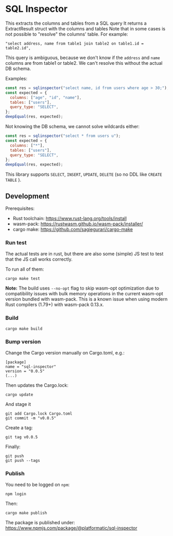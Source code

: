 # SQL Inspector

This extracts the columns and tables from a SQL query
It returns a ExtractResult struct with the columns and tables
Note that in some cases is not possible to "resolve" the columns' table.
For example:

```
"select address, name from table1 join table2 on table1.id = table2.id",
```

This query is ambiguous, because we don't know if the `address` and `name` columns are
from table1 or table2. We can't resolve this without the actual DB schema.

Examples:

```javascript
const res = sqlinspector("select name, id from users where age > 30;");
const expected = {
  columns: ["age", "id", "name"],
  tables: ["users"],
  query_type: "SELECT",
};
deepEqual(res, expected);
```

Not knowing the DB schema, we cannot solve wildcards either:

```javascript
const res = sqlinspector("select * from users u");
const expected = {
  columns: ["*"],
  tables: ["users"],
  query_type: "SELECT",
};
deepEqual(res, expected);
```

This library supports `SELECT`, `INSERT`, `UPDATE`, `DELETE` (so no DDL like `CREATE TABLE` ).

## Development

Prerequisites:

- Rust toolchain: https://www.rust-lang.org/tools/install
- wasm-pack: https://rustwasm.github.io/wasm-pack/installer/
- cargo make: https://github.com/sagiegurari/cargo-make

### Run test

The actual tests are in rust, but there are also some (simple) JS test to test that the JS call works correctly.

To run all of them:

```
cargo make test
```

**Note:** The build uses `--no-opt` flag to skip wasm-opt optimization due to compatibility issues with bulk memory operations in the current wasm-opt version bundled with wasm-pack. This is a known issue when using modern Rust compilers (1.79+) with wasm-pack 0.13.x.

### Build

```
cargo make build
```

### Bump version

Change the Cargo version manually on Cargo.toml, e.g.:

```
[package]
name = "sql-inspector"
version = "0.0.5"
(...)
```

Then updates the Cargo.lock:

```
cargo update
```

And stage it

```
git add Cargo.lock Cargo.toml
git commit -m "v0.0.5"
```

Create a tag:

```
git tag v0.0.5
```

Finally:

```
git push
git push --tags
```

### Publish

You need to be logged on `npm`:

```
npm login
```

Then:

```
cargo make publish
```

The package is published under: https://www.npmjs.com/package/@platformatic/sql-inspector
